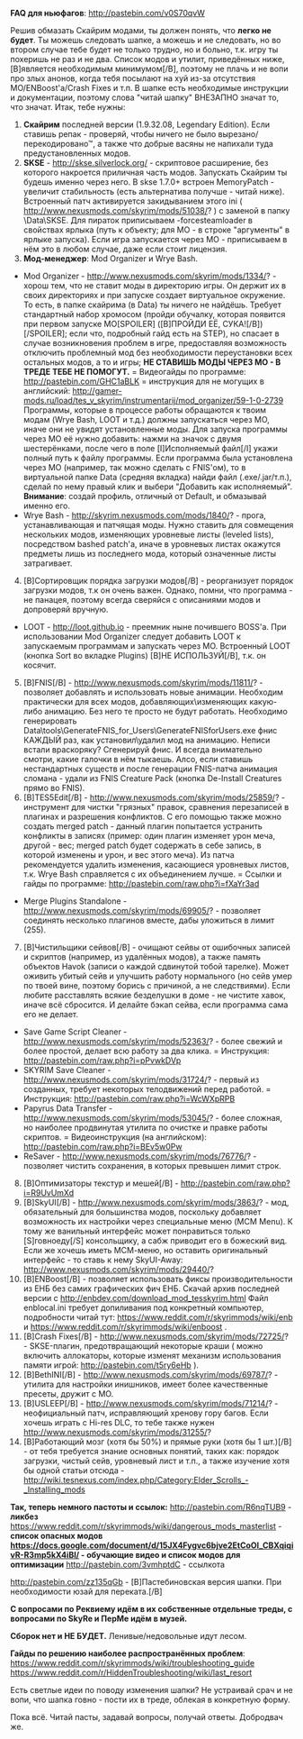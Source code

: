 **FAQ для ньюфагов**: http://pastebin.com/v0S70qvW

Решив обмазать Скайрим модами, ты должен понять, что **легко не будет**. Ты можешь следовать шапке, а можешь и не следовать, но во втором случае тебе будет не только трудно, но и больно, т.к. игру ты похеришь не раз и не два. Список модов и утилит, приведённых ниже, [B]является необходимым минимумом[/B], поэтому не плачь и не вопи про злых анонов, когда тебя посылают на хуй из-за отсутствия МО/ENBoost'а/Crash Fixes и т.п. В шапке есть необходимые инструкции и документации, поэтому слова "читай шапку" ВНЕЗАПНО значат то, что значат. Итак, тебе нужны:

1. **Скайрим** последней версии (1.9.32.08, Legendary Edition). Если ставишь репак - проверяй, чтобы ничего не было вырезано/перекодировано™, а также что добрые васяны не напихали туда предустановленных модов.
2. **SKSE** - http://skse.silverlock.org/ - скриптовое расширение, без которого накроется приличная часть модов. Запускать Скайрим ты будешь именно через него. В skse 1.7.0+ встроен MemoryPatch - увеличит стабильность (есть альтернатива получше - читай ниже). Встроенный патч активируется закидыванием этого ini ( http://www.nexusmods.com/skyrim/mods/51038/? ) с заменой в папку \Data\SKSE\. Для пираток приписываем -forcesteamloader в свойствах ярлыка (путь к объекту; для МО - в строке "аргументы" в ярлыке запуска). Если игра запускается через МО - приписываем в нём это в любом случае, даже если стоит лицензия.
3. **Мод-менеджер**: Mod Organizer и Wrye Bash.
+ Mod Organizer - http://www.nexusmods.com/skyrim/mods/1334/? - хорош тем, что не ставит моды в директорию игры. Он держит их в своих директориях и при запуске создает виртуальное окружение. То есть, в папке скайрима (в Data) ты ничего не найдёшь. Требует стандартный набор хромосом (пройди обучалку, которая появится при первом запуске МО[SPOILER] ([B]ПРОЙДИ ЕЁ, СУКА![/B])[/SPOILER]; если что, подробный гайд есть на STEP), но спасает в случае возникновения проблем в игре, предоставляя возможность отключить проблемный мод без необходимости переустановки всех остальных модов, а то и игры;
**НЕ СТАВИШЬ МОДЫ ЧЕРЕЗ МО - В ТРЕДЕ ТЕБЕ НЕ ПОМОГУТ.**
= Видеогайды по программе: http://pastebin.com/GHC1aBLK
= инструкция для не могущих в английский: http://gamer-mods.ru/load/tes_v_skyrim/instrumentarij/mod_organizer/59-1-0-2739
Программы, которые в процессе работы обращаются к твоим модам (Wrye Bash, LOOT и т.д.) должны запускаться через МО, иначе они не увидят установленные моды. Для запуска программы через МО её нужно добавить: нажми на значок с двумя шестерёнками, после чего в поле [I]Исполняемый файл[/I] укажи полный путь к файлу программы. Если программа была установлена через МО (например, так можно сделать с FNIS'ом), то в виртуальной папке Data (средняя вкладка) найди файл (.exe/.jar/т.п.), сделай по нему правый клик и выбери "Добавить как исполняемый".
**Внимание**: создай профиль, отличный от Default, и обмазывай именно его.
+ Wrye Bash - http://skyrim.nexusmods.com/mods/1840/? - прога, устанавливающая и патчящая моды. Нужно ставить для совмещения нескольких модов, изменяющих уровневые листы (leveled lists), посредством bashed patch'а, иначе в уровневых листах окажутся предметы лишь из последнего мода, который означенные листы затрагивает.
4. [B]Сортировщик порядка загрузки модов[/B] - реорганизует порядок загрузки модов, т.к он очень важен. Однако, помни, что программа - не панацея, поэтому всегда сверяйся с описаниями модов и допроверяй вручную.
+ LOOT - http://loot.github.io - преемник ныне почившего BOSS'а. При использовании Mod Organizer следует добавить LOOT к запускаемым программам и запускать через МО. Встроенный LOOT (кнопка Sort во вкладке Plugins) [B]НЕ ИСПОЛЬЗУЙ[/B], т.к. он косячит.
5. [B]FNIS[/B] - http://www.nexusmods.com/skyrim/mods/11811/? - позволяет добавлять и использовать новые анимации. Необходим практически для всех модов, добавляющих\изменяющих какую-либо анимацию. Без него те просто не будут работать. Необходимо генерировать Data\tools\GenerateFNIS_for_Users\GenerateFNISforUsers.exe фнис КАЖДЫЙ раз, как установил\удалил мод на анимацию. Неписи встали враскоряку? Сгенерируй фнис. И всегда внимательно смотри, какие галочки в нём тыкаешь. Алсо, если ставишь нестандартных существ и после генерации FNIS-патча анимация сломана - удали из FNIS Creature Pack (кнопка De-Install Creatures прямо во FNIS).
6. [B]TES5Edit[/B] - http://www.nexusmods.com/skyrim/mods/25859/? - инструмент для чистки "грязных" правок, сравнения перезаписей в плагинах и разрешения конфликтов. С его помощью также можно создать merged patch - данный плагин попытается устранить конфликты в записях (пример: один плагин изменяет урон меча, другой - вес; merged patch будет содержать в себе запись, в которой изменены и урон, и вес этого меча). Из патча рекомендуется удалить изменения, касающиеся уровневых листов, т.к. Wrye Bash справляется с их объединением лучше.
= Ссылки и гайды по программе: http://pastebin.com/raw.php?i=fXaYr3ad
+ Merge Plugins Standalone - http://www.nexusmods.com/skyrim/mods/69905/? - позволяет соединять несколько плагинов вместе, дабы уложиться в лимит (255).
7. [B]Чистильщики сейвов[/B] - очищают сейвы от ошибочных записей и скриптов (например, из удалённых модов), а также память объектов Havok (записи о каждой сдвинутой тобой тарелке). Может оживить убитый сейв и улучшить работу нормального (но сейв умер по твоей вине, поэтому борись с причиной, а не следствиями). Если любите расставлять всякие безделушки в доме - не чистите хавок, иначе всё сбросится. И делайте бэкап сейва, если программа сама его не делает.
+ Save Game Script Cleaner - http://www.nexusmods.com/skyrim/mods/52363/? - более свежий и более простой, делает всю работу за два клика.
= Инструкция: http://pastebin.com/raw.php?i=pPvwkDVp
+ SKYRIM Save Cleaner - http://www.nexusmods.com/skyrim/mods/31724/? - первый из созданных, требует некоторых телодвижений перед работой.
= Инструкция: http://pastebin.com/raw.php?i=WcWXpRPB
+ Papyrus Data Transfer - http://www.nexusmods.com/skyrim/mods/53045/? - более сложная, но наиболее продвинутая утилита по очистке и правке работы скриптов.
= Видеоинструкция (на английском): http://pastebin.com/raw.php?i=BEv5w0Pw
+ ReSaver - http://www.nexusmods.com/skyrim/mods/76776/? - позволяет чистить сохранения, в которых превышен лимит строк.
8. [B]Оптимизаторы текстур и мешей[/B] - http://pastebin.com/raw.php?i=R9UvUmXd
9. [B]SkyUI[/B] - http://www.nexusmods.com/skyrim/mods/3863/? - мод, обязательный для большинства модов, поскольку добавляет возможность их настройки через специальные меню (MCM Menu). К тому же ванильный интерфейс может понравиться только [S]говноеду[/S] консольщику, а сабж приводит его в божеский вид. Если же хочешь иметь МСМ-меню, но оставить оригинальный интерфейс - то ставь к нему SkyUI-Away: http://www.nexusmods.com/skyrim/mods/29440/?
10. [B]ENBoost[/B] - позволяет использовать фиксы производительности из ЕНБ без самих графических фич ЕНБ. Скачай архив последней версии с http://enbdev.com/download_mod_tesskyrim.html Файл enblocal.ini требует допиливания под конкретный компьютер, подробности читай тут: https://www.reddit.com/r/skyrimmods/wiki/enb и https://www.reddit.com/r/skyrimmods/wiki/enboost .
11. [B]Crash Fixes[/B] - http://www.nexusmods.com/skyrim/mods/72725/? - SKSE-плагин, предотвращающий некоторые краши ( можно включить аллокаторы, которые изменят механизм использования памяти игрой: http://pastebin.com/t5ry6eHb ).
12. [B]BethINI[/B] - http://www.nexusmods.com/skyrim/mods/69787/? - утилита для настройки инишников, имеет более качественные пресеты, дружит с МО.
13. [B]USLEEP[/B] - http://www.nexusmods.com/skyrim/mods/71214/? - неофициальный патч, исправляющий хренову гору багов. Если хочешь играть с Hi-res DLC, то тебе также нужен http://www.nexusmods.com/skyrim/mods/31255/?
14. [B]Работающий мозг (хотя бы 50%) и прямые руки (хотя бы 1 шт.)[/B] - от тебя требуется знание основных понятий, таких как: порядок загрузки, чистый сейв, уровневый лист и т.п., а также изучение хотя бы одной статьи отсюда - http://wiki.tesnexus.com/index.php/Category:Elder_Scrolls_-_Installing_mods

**Так, теперь немного пастоты и ссылок:**
http://pastebin.com/R6nqTUB9 - **ликбез**
https://www.reddit.com/r/skyrimmods/wiki/dangerous_mods_masterlist - **список опасных модов**
**https://docs.google.com/document/d/15JX4Fygvc6bjve2EtCoOI_CBXqiqivR-R3mp5kX4iBI/ - обучающие видео и список модов для оптимизации**
http://pastebin.com/3vmhptdC - ссылкота

http://pastebin.com/zz135qGb - [B]Пастебиновская версия шапки. При необходимости юзай для переката.[/B]

**С вопросами по Реквиему идём в их собственные отдельные треды, с вопросами по SkyRe и ПерМе идём в музей.**

**Сборок нет и НЕ БУДЕТ.** Ленивые/недовольные идут лесом.

**Гайды по решению наиболее распространённых проблем**:
https://www.reddit.com/r/skyrimmods/wiki/troubleshooting_guide
https://www.reddit.com/r/HiddenTroubleshooting/wiki/last_resort

Есть светлые идеи по поводу изменения шапки? Не устраивай срач и не вопи, что шапка говно - пости их в треде, облекая в конкретную форму.

Пока всё. Читай пасты, задавай вопросы, получай ответы. Добродвач же.
